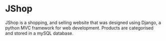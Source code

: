 # JShop
JShop is a shopping, and selling website that was designed using Django, a python MVC framework for web development.
Products are categorised and stored in a mySQL database.

